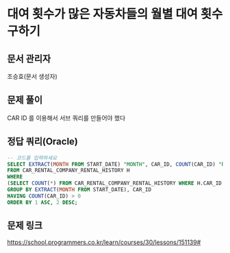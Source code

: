 # 대여 횟수가 많은 자동차들의 월별 대여 횟수 구하기
## 문서 관리자
조승효(문서 생성자)
## 문제 풀이
CAR ID 를 이용해서 서브 쿼리를 만들어야 했다
## 정답 쿼리(Oracle)
``` sql
-- 코드를 입력하세요
SELECT EXTRACT(MONTH FROM START_DATE) "MONTH", CAR_ID, COUNT(CAR_ID) "RECORDS"
FROM CAR_RENTAL_COMPANY_RENTAL_HISTORY H
WHERE 
(SELECT COUNT(*) FROM CAR_RENTAL_COMPANY_RENTAL_HISTORY WHERE H.CAR_ID = CAR_ID AND (START_DATE BETWEEN TO_DATE('20220801', 'YYYYMMDD') AND TO_DATE('20221031', 'YYYYMMDD'))) >= 5 AND START_DATE BETWEEN TO_DATE('20220801', 'YYYYMMDD') AND TO_DATE('20221031', 'YYYYMMDD')
GROUP BY EXTRACT(MONTH FROM START_DATE), CAR_ID
HAVING COUNT(CAR_ID) > 0
ORDER BY 1 ASC, 2 DESC;
```
## 문제 링크
https://school.programmers.co.kr/learn/courses/30/lessons/151139#